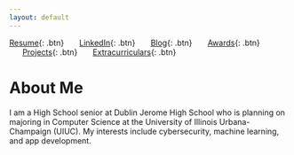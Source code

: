 ```yaml
---
layout: default
---
```


[Resume](./assets/docs/resume.pdf){: .btn}
&nbsp;&nbsp;&nbsp;&nbsp;&nbsp;&nbsp;[LinkedIn](https://www.linkedin.com/in/karan-sodhi-481265160/){: .btn}
&nbsp;&nbsp;&nbsp;&nbsp;&nbsp;&nbsp;[Blog](./blog.md){: .btn}
&nbsp;&nbsp;&nbsp;&nbsp;&nbsp;&nbsp;[Awards](./awards.md){: .btn}
&nbsp;&nbsp;&nbsp;&nbsp;&nbsp;&nbsp;[Projects](./projects.md){: .btn}
&nbsp;&nbsp;&nbsp;&nbsp;&nbsp;&nbsp;[Extracurriculars](./extra-currics.md){: .btn}

# About Me

I am a High School senior at Dublin Jerome High School who is planning on majoring in Computer Science at the University of Illinois Urbana-Champaign (UIUC). My interests include cybersecurity, machine learning, and app development.
